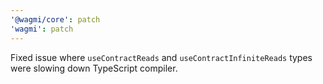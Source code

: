 ```yaml
---
'@wagmi/core': patch
'wagmi': patch
---
```


Fixed issue where `useContractReads` and `useContractInfiniteReads` types were slowing down TypeScript compiler.
